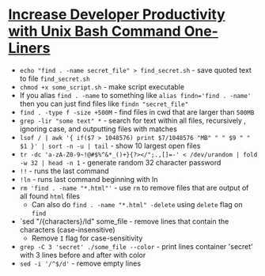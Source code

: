 # [Increase Developer Productivity with Unix Bash Command One-Liners](https://itnext.io/increase-developer-productivity-with-unix-bash-command-one-liners-2973bccd7600)

* `echo "find . -name secret_file" > find_secret.sh` - save quoted text to file `find_secret.sh`
* `chmod +x some_script.sh` - make script executable
* If you alias `find . -name` to something like `alias findn='find . -name'` then you can just find files like `findn "secret_file"`
* `find . -type f -size +500M` - find files in cwd that are larger than `500MB`
* `grep -lir "some text" *` - search for text within all files, recursively
, ignoring case, and outputting files with matches
* `lsof / | awk '{ if($7 > 1048576) print $7/1048576 "MB" " " $9 " " $1 }' | sort -n -u | tail` - show 10 largest open files
* `tr -dc 'a-zA-Z0-9~!@#$%^&*_()+}{?></";.,[]=-' < /dev/urandom | fold -w 32 | head -n 1` - generate random 32 character password
* `!!` - runs the last command
* `!ln` - runs last command beginning with ln
* `rm 'find . -name "*.html"'` - use `rm` to remove files that are output of all found `html` files
  * Can also do `find . -name "*.html" -delete` using `delete` flag on `find`
* `sed "/{characters}/Id" some_file - remove lines that contain the characters (case-insensitive)
  * Remove `I` flag for case-sensitivity
* `grep -C 3 'secret' ./some_file --color` - print lines container 'secret' with 3 lines before and after with color
* `sed -i '/^$/d'` - remove empty lines
